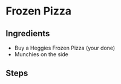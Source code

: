 # Frozen Pizza

## Ingredients
* Buy a Heggies Frozen Pizza (your done)
* Munchies on the side

## Steps

